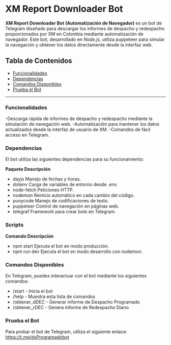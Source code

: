 # XM Report Downloader Bot

**XM Report Downloader Bot (Automatización de Navegador)** es un bot de Telegram diseñado para descargar los informes de despacho y redespacho proporcionados por XM en Colombia mediante automatización de navegador. Este bot, desarrollado en *Node.js*, utiliza puppeteer para simular la navegación y obtener los datos directamente desde la interfaz web.

## Tabla de Contenidos
- [Funcionalidades](#funcionalidades)
- [Dependencias](#dependencias)
- [Comandos Disponibles](#comandos-disponibles)
- [Prueba el Bot](#prueba-el-bot)


---

### Funcionalidades

-Descarga rápida de informes de despacho y redespacho mediante la simulación de navegación web.
-Automatización para mantener los datos actualizados desde la interfaz de usuario de XM.
-Comandos de fácil acceso en Telegram.


### Dependencias
El bot utiliza las siguientes dependencias para su funcionamiento:

**Paquete	Descripción**
- dayjs	Manejo de fechas y horas.
- dotenv	Carga de variables de entorno desde .env.
- node-fetch	Peticiones HTTP.
- nodemon	Reinicio automático en cada cambio del código.
- punycode	Manejo de codificaciones de texto.
- puppeteer	Control de navegación en páginas web.
- telegraf	Framework para crear bots en Telegram.

### Scripts
**Comando	Descripción**
- npm start	Ejecuta el bot en modo producción.
- npm run dev	Ejecuta el bot en modo desarrollo con nodemon.

### Comandos Disponibles
En Telegram, puedes interactuar con el bot mediante los siguientes comandos:

- /start - Inicia el bot
- /help - Muestra esta lista de comandos
- /obtener_dDEC - Generar informe de Despacho Programado
- /obtener_rDEC - Genera informe de Redespacho Diario

### Prueba el Bot
Para probar el bot de Telegram, utiliza el siguiente enlace: https://t.me/dsProgramadobot
